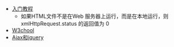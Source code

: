 - [入门教程](https://blog.csdn.net/qq_45494634/article/details/116640968?ops_request_misc=%257B%2522request%255Fid%2522%253A%2522167282551616800182196972%2522%252C%2522scm%2522%253A%252220140713.130102334..%2522%257D&request_id=167282551616800182196972&biz_id=0&utm_medium=distribute.pc_search_result.none-task-blog-2~all~top_positive~default-1-116640968-null-null.142^v68^wechat_v2,201^v4^add_ask,213^v2^t3_esquery_v2&utm_term=ajax%E8%AF%B7%E6%B1%82%E7%9A%84%E4%BA%94%E4%B8%AA%E6%AD%A5%E9%AA%A4&spm=1018.2226.3001.4187)
  - 如果HTML文件不是在Web 服务器上运行，而是在本地运行，则 xmlHttpRequest.status 的返回值为 0
- [W3chool](https://www.w3school.com.cn/js/js_ajax_intro.asp)
- [Ajax和jquery](https://blog.csdn.net/weixin_64037609/article/details/127470967?ops_request_misc=%257B%2522request%255Fid%2522%253A%2522169292835216800188559838%2522%252C%2522scm%2522%253A%252220140713.130102334..%2522%257D&request_id=169292835216800188559838&biz_id=0&utm_medium=distribute.pc_search_result.none-task-blog-2~all~top_click~default-4-127470967-null-null.142^v93^chatsearchT3_2&utm_term=AJAX&spm=1018.2226.3001.4187)
